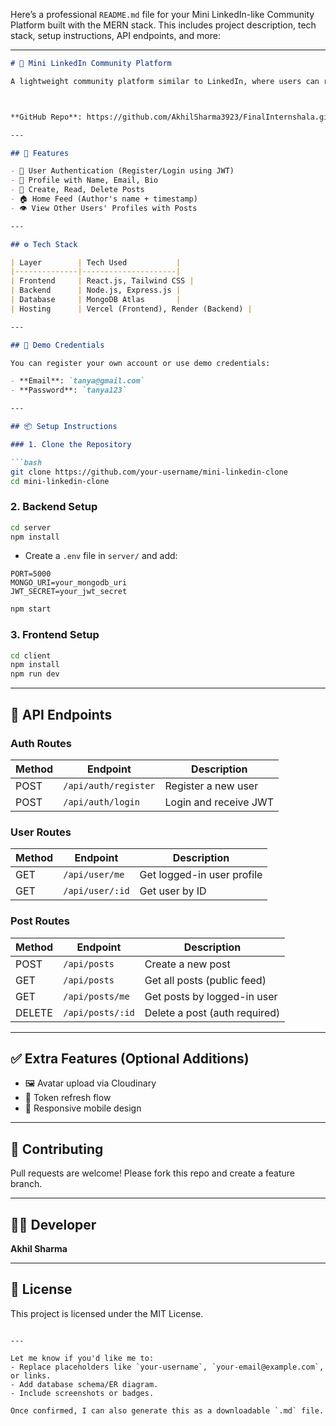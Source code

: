 Here’s a professional `README.md` file for your Mini LinkedIn-like Community Platform built with the MERN stack. This includes project description, tech stack, setup instructions, API endpoints, and more:

---

````md
# 👥 Mini LinkedIn Community Platform

A lightweight community platform similar to LinkedIn, where users can register, post updates, and view other users' profiles and posts. Built using the **MERN stack** (MongoDB, Express.js, React.js, Node.js), this project demonstrates authentication, CRUD operations, and a dynamic feed.



**GitHub Repo**: https://github.com/AkhilSharma3923/FinalInternshala.git

---

## 🚀 Features

- 🔐 User Authentication (Register/Login using JWT)
- 👤 Profile with Name, Email, Bio
- 📝 Create, Read, Delete Posts
- 🏠 Home Feed (Author's name + timestamp)
- 👁 View Other Users' Profiles with Posts

---

## ⚙️ Tech Stack

| Layer        | Tech Used           |
|--------------|---------------------|
| Frontend     | React.js, Tailwind CSS |
| Backend      | Node.js, Express.js |
| Database     | MongoDB Atlas       |
| Hosting      | Vercel (Frontend), Render (Backend) |

---

## 🔐 Demo Credentials

You can register your own account or use demo credentials:

- **Email**: `tanya@gmail.com`
- **Password**: `tanya123`

---

## 📦 Setup Instructions

### 1. Clone the Repository

```bash
git clone https://github.com/your-username/mini-linkedin-clone
cd mini-linkedin-clone
````

### 2. Backend Setup

```bash
cd server
npm install
```

* Create a `.env` file in `server/` and add:

```env
PORT=5000
MONGO_URI=your_mongodb_uri
JWT_SECRET=your_jwt_secret
```

```bash
npm start
```

### 3. Frontend Setup

```bash
cd client
npm install
npm run dev
```

---

## 📡 API Endpoints

### **Auth Routes**

| Method | Endpoint             | Description           |
| ------ | -------------------- | --------------------- |
| POST   | `/api/auth/register` | Register a new user   |
| POST   | `/api/auth/login`    | Login and receive JWT |

### **User Routes**

| Method | Endpoint        | Description                |
| ------ | --------------- | -------------------------- |
| GET    | `/api/user/me`  | Get logged-in user profile |
| GET    | `/api/user/:id` | Get user by ID             |

### **Post Routes**

| Method | Endpoint         | Description                   |
| ------ | ---------------- | ----------------------------- |
| POST   | `/api/posts`     | Create a new post             |
| GET    | `/api/posts`     | Get all posts (public feed)   |
| GET    | `/api/posts/me`  | Get posts by logged-in user   |
| DELETE | `/api/posts/:id` | Delete a post (auth required) |

---

## ✅ Extra Features (Optional Additions)

* 🖼 Avatar upload via Cloudinary
* 🔁 Token refresh flow
* 🧪 Responsive mobile design

---

## 🙌 Contributing

Pull requests are welcome! Please fork this repo and create a feature branch.

---

## 🧑‍💻 Developer

**Akhil Sharma**


---

## 📝 License

This project is licensed under the MIT License.

```

---

Let me know if you'd like me to:
- Replace placeholders like `your-username`, `your-email@example.com`, or links.
- Add database schema/ER diagram.
- Include screenshots or badges.

Once confirmed, I can also generate this as a downloadable `.md` file.
```


